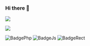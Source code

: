 ### Hi there 👋

<img src="https://github-readme-stats.vercel.app/api?username=icaroperetti&&show_icons=true&title_color=ffffff&icon_color=green&text_color=daf7dc&bg_color=151515">

<a href="https://www.linkedin.com/in/icaro-peretti/"> <img src="https://img.shields.io/badge/LinkedIn-0077B5?style=flat&logo=linkedin&logoColor=white" />
</a>

![BadgePhp](https://img.shields.io/badge/php-0078D6?style=flat&logo=php&logoColor=white) ![BadgeJs](https://img.shields.io/badge/javascript-0078D6?style=flat&logo=javascript&logoColor=yellow) ![BadgeRect](https://img.shields.io/badge/-ReactJs-61DAFB?logo=react&logoColor=white&style=flat)
